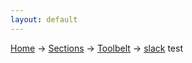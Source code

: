 ```yaml
---
layout: default
---
```

[Home](/wikify/) &#8594; [Sections](/wikify/example) &#8594; [Toolbelt](/wikify/example/Toolbelt) &#8594; [slack](./docs/example/Toolbelt/slack)
test
